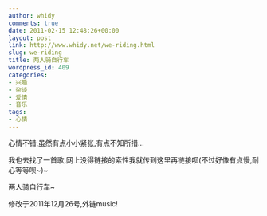 ```yaml
---
author: whidy
comments: true
date: 2011-02-15 12:48:26+00:00
layout: post
link: http://www.whidy.net/we-riding.html
slug: we-riding
title: 两人骑自行车
wordpress_id: 409
categories:
- 兴趣
- 杂谈
- 爱情
- 音乐
tags:
- 心情
---
```


心情不错,虽然有点小小紧张,有点不知所措...

我也去找了一首歌,网上没得链接的索性我就传到这里再链接呗(不过好像有点慢,耐心等等呗~)~

两人骑自行车~

修改于2011年12月26号,外链music!
